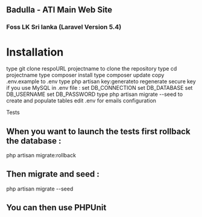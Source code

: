 
## Badulla - ATI Main Web Site

### Foss LK Sri lanka (Laravel Version 5.4)
# Installation
type git clone respoURL projectname to clone the repository
type cd projectname
type composer install
type composer update
copy .env.example to .env
type php artisan key:generateto regenerate secure key
if you use MySQL in .env file :
set DB_CONNECTION
set DB_DATABASE
set DB_USERNAME
set DB_PASSWORD
type php artisan migrate --seed to create and populate tables
edit .env for emails configuration

Tests

## When you want to launch the tests first rollback the database :

php artisan migrate:rollback

## Then migrate and seed :

php artisan migrate --seed

## You can then use PHPUnit
